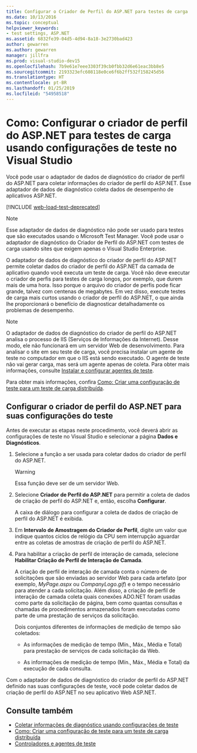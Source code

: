 ```yaml
---
title: Configurar o Criador de Perfil do ASP.NET para testes de carga
ms.date: 10/13/2016
ms.topic: conceptual
helpviewer_keywords:
- test settings, ASP.NET
ms.assetid: 6832fe39-04d5-4d94-8a18-3e2730bad423
author: gewarren
ms.author: gewarren
manager: jillfra
ms.prod: visual-studio-dev15
ms.openlocfilehash: 7b9e61e7eee3303f39cb0fbb32d6e61eac3bb8e5
ms.sourcegitcommit: 2193323efc608118e0ce6f6b2ff532f158245d56
ms.translationtype: HT
ms.contentlocale: pt-BR
ms.lasthandoff: 01/25/2019
ms.locfileid: "54958518"
---
```

# <a name="how-to-configure-aspnet-profiler-for-load-tests-using-test-settings-in-visual-studio"></a>Como: Configurar o criador de perfil do ASP.NET para testes de carga usando configurações de teste no Visual Studio

Você pode usar o adaptador de dados de diagnóstico do criador de perfil do ASP.NET para coletar informações do criador de perfil do ASP.NET. Esse adaptador de dados de diagnóstico coleta dados de desempenho de aplicativos ASP.NET.

[!INCLUDE [web-load-test-deprecated](includes/web-load-test-deprecated.md)]

> [!NOTE]
> Esse adaptador de dados de diagnóstico não pode ser usado para testes que são executados usando o Microsoft Test Manager. Você pode usar o adaptador de diagnóstico do Criador de Perfil do ASP.NET com testes de carga usando sites que exigem apenas o Visual Studio Enterprise.

O adaptador de dados de diagnóstico do criador de perfil do ASP.NET permite coletar dados do criador de perfil do ASP.NET da camada de aplicativo quando você executa um teste de carga. Você não deve executar o criador de perfis para testes de carga longos, por exemplo, que durem mais de uma hora. Isso porque o arquivo do criador de perfis pode ficar grande, talvez com centenas de megabytes. Em vez disso, execute testes de carga mais curtos usando o criador de perfil do ASP.NET, o que ainda lhe proporcionará o benefício de diagnosticar detalhadamente os problemas de desempenho.

> [!NOTE]
> O adaptador de dados de diagnóstico do criador de perfil do ASP.NET analisa o processo de IIS (Serviços de Informações da Internet). Desse modo, ele não funcionará em um servidor Web de desenvolvimento. Para analisar o site em seu teste de carga, você precisa instalar um agente de teste no computador em que o IIS está sendo executado. O agente de teste não vai gerar carga, mas será um agente apenas de coleta. Para obter mais informações, consulte [Instalar e configurar agentes de teste](../test/lab-management/install-configure-test-agents.md).

Para obter mais informações, confira [Como: Criar uma configuração de teste para um teste de carga distribuída](../test/how-to-create-a-test-setting-for-a-distributed-load-test.md).

## <a name="configure-the-aspnet-profiler-for-your-test-settings"></a>Configurar o criador de perfil do ASP.NET para suas configurações do teste

Antes de executar as etapas neste procedimento, você deverá abrir as configurações de teste no Visual Studio e selecionar a página **Dados e Diagnósticos**.

1.  Selecione a função a ser usada para coletar dados do criador de perfil do ASP.NET.

    > [!WARNING]
    > Essa função deve ser de um servidor Web.

2.  Selecione **Criador de Perfil do ASP.NET** para permitir a coleta de dados de criação de perfil do ASP.NET e, então, escolha **Configurar**.

     A caixa de diálogo para configurar a coleta de dados de criação de perfil do ASP.NET é exibida.

3.  Em **Intervalo de Amostragem do Criador de Perfil**, digite um valor que indique quantos ciclos de relógio da CPU sem interrupção aguardar entre as coletas de amostras de criação de perfil do ASP.NET.

4.  Para habilitar a criação de perfil de interação de camada, selecione **Habilitar Criação de Perfil de Interação de Camada**.

     A criação de perfil de interação de camada conta o número de solicitações que são enviadas ao servidor Web para cada artefato (por exemplo, *MyPage.aspx* ou *CompanyLogo.gif*) e o tempo necessário para atender a cada solicitação. Além disso, a criação de perfil de interação de camada coleta quais conexões ADO.NET foram usadas como parte da solicitação de página, bem como quantas consultas e chamadas de procedimentos armazenados foram executadas como parte de uma prestação de serviços da solicitação.

     Dois conjuntos diferentes de informações de medição de tempo são coletados:

    -   As informações de medição de tempo (Mín., Máx., Média e Total) para prestação de serviços de cada solicitação da Web.

    -   As informações de medição de tempo (Mín., Máx., Média e Total) da execução de cada consulta.

Com o adaptador de dados de diagnóstico do criador de perfil do ASP.NET definido nas suas configurações de teste, você pode coletar dados de criação de perfil do ASP.NET no seu aplicativo Web ASP.NET.

## <a name="see-also"></a>Consulte também

- [Coletar informações de diagnóstico usando configurações de teste](../test/collect-diagnostic-information-using-test-settings.md)
- [Como: Criar uma configuração de teste para um teste de carga distribuída](../test/how-to-create-a-test-setting-for-a-distributed-load-test.md)
- [Controladores e agentes de teste](configure-test-agents-and-controllers-for-load-tests.md)